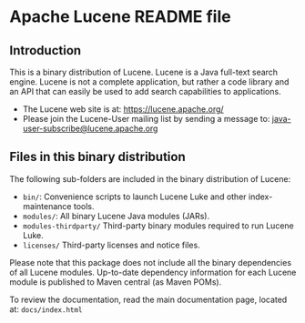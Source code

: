 <!--
    Licensed to the Apache Software Foundation (ASF) under one or more
    contributor license agreements.  See the NOTICE file distributed with
    this work for additional information regarding copyright ownership.
    The ASF licenses this file to You under the Apache License, Version 2.0
    the "License"); you may not use this file except in compliance with
    the License.  You may obtain a copy of the License at

        http://www.apache.org/licenses/LICENSE-2.0

    Unless required by applicable law or agreed to in writing, software
    distributed under the License is distributed on an "AS IS" BASIS,
    WITHOUT WARRANTIES OR CONDITIONS OF ANY KIND, either express or implied.
    See the License for the specific language governing permissions and
    limitations under the License.
 -->

# Apache Lucene README file

## Introduction

This is a binary distribution of Lucene. Lucene is a Java full-text
search engine. Lucene is not a complete application, but rather a code library
and an API that can easily be used to add search capabilities to applications.

 * The Lucene web site is at: https://lucene.apache.org/
 * Please join the Lucene-User mailing list by sending a message to:
   java-user-subscribe@lucene.apache.org

## Files in this binary distribution

The following sub-folders are included in the binary distribution of Lucene:

* `bin/`:
  Convenience scripts to launch Lucene Luke and other index-maintenance tools.
* `modules/`:
  All binary Lucene Java modules (JARs).
* `modules-thirdparty/`
  Third-party binary modules required to run Lucene Luke.
* `licenses/`
  Third-party licenses and notice files.

Please note that this package does not include all the binary dependencies
of all Lucene modules. Up-to-date dependency information for each Lucene
module is published to  Maven central (as Maven POMs).

To review the documentation, read the main documentation page, located at:
`docs/index.html`

